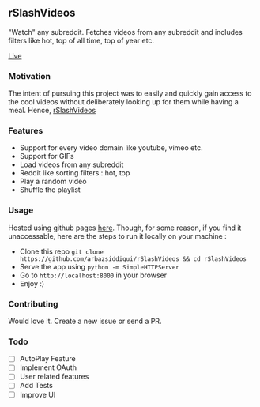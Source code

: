 ## rSlashVideos

"Watch" any subreddit. Fetches videos from any subreddit and includes filters like hot, top of all time, top of year etc.

[Live](https://arbazsiddiqui.github.io/rSlashVideos/)

### Motivation
The intent of pursuing this project was to easily and quickly gain access to the cool videos without deliberately looking up for them while having a meal. Hence, [rSlashVideos](https://arbazsiddiqui.github.io/rSlashVideos/)

### Features
* Support for every video domain like youtube, vimeo etc.
* Support for GIFs
* Load videos from any subreddit
* Reddit like sorting filters : hot, top
* Play a random video
* Shuffle the playlist

### Usage

Hosted using github pages [here](https://arbazsiddiqui.github.io/rSlashVideos/).
Though, for some reason, if you find it unaccessable, here are the steps to run it locally on your machine :

* Clone this repo ```git clone https://github.com/arbazsiddiqui/rSlashVideos && cd rSlashVideos```
* Serve the app using ```python -m SimpleHTTPServer```
* Go to ```http://localhost:8000``` in your browser
* Enjoy :)

### Contributing
Would love it. Create a new issue or send a PR.

### Todo
- [ ] AutoPlay Feature
- [ ] Implement OAuth
- [ ] User related features
- [ ] Add Tests
- [ ] Improve UI
